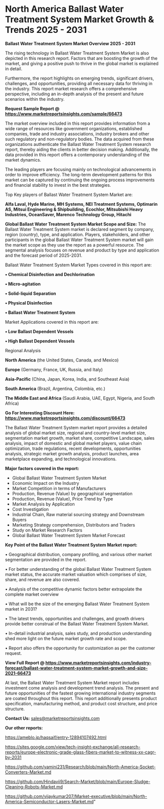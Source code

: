 # North America Ballast Water Treatment System Market Growth & Trends 2025 - 2031

<Strong> Ballast Water Treatment System Market Overview 2025 - 2031</strong>

The rising technology in Ballast Water Treatment System Market is also depicted in this research report. Factors that are boosting the growth of the market, and giving a positive push to thrive in the global market is explained in detail.

Furthermore, the report highlights on emerging trends, significant drivers, challenges, and opportunities, providing all necessary data for thriving in the industry. This report market research offers a comprehensive perspective, including an in-depth analysis of the present and future scenarios within the industry.

<strong>Request Sample Report @ <a href=https://www.marketreportsinsights.com/sample/66473>https://www.marketreportsinsights.com/sample/66473</a></strong>

The market overview included in this report provides information from a wide range of resources like government organizations, established companies, trade and industry associations, industry brokers and other such regulatory and non-regulatory bodies. The data acquired from these organizations authenticate the Ballast Water Treatment System research report, thereby aiding the clients in better decision making. Additionally, the data provided in this report offers a contemporary understanding of the market dynamics.

The leading players are focusing mainly on technological advancements in order to improve efficiency. The long-term development patterns for this market can be captured by continuing the ongoing process improvements and financial stability to invest in the best strategies.

Top Key players of Ballast Water Treatment System Market are:

<strong>Alfa Laval, Hyde Marine, MH Systems, NEI Treatment Systems, Optimarin AS, Mitsui Engineering & Shipbuilding, Ecochlor, Mitsubishi Heavy Industries, OceanSaver, Marenco Technology Group, Hitachi</strong>

<strong><b>Global Ballast Water Treatment System Market Scope and Size:</b></strong>
The Ballast Water Treatment System market is declared segment by company, region (country), type, and application. Players, stakeholders, and other participants in the global Ballast Water Treatment System market will gain the market scope as they use the report as a powerful resource. The segmental analysis focuses on revenue and product by type and application and the forecast period of 2025-2031.

Ballast Water Treatment System Market Types covered in this report are:

<strong>• Chemical Disinfection and Dechlorination

• Micro-agitation

• Solid-liquid Separation

• Physical Disinfection

• Ballast Water Treatment System</strong>

Market Applications covered in this report are:

<strong>• Low Ballast Dependent Vessels

• High Ballast Dependent Vessels</strong> 

Regional Analysis

<strong>North America</strong> (the United States, Canada, and Mexico)

<strong>Europe</strong> (Germany, France, UK, Russia, and Italy)

<strong>Asia-Pacific</strong> (China, Japan, Korea, India, and Southeast Asia)

<strong>South America</strong> (Brazil, Argentina, Colombia, etc.)

<strong>The Middle East and Africa</strong> (Saudi Arabia, UAE, Egypt, Nigeria, and South Africa)

<strong>Go For Interesting Discount Here: <a href=https://www.marketreportsinsights.com/discount/66473>https://www.marketreportsinsights.com/discount/66473</a></strong>

The Ballast Water Treatment System market report provides a detailed analysis of global market size, regional and country-level market size, segmentation market growth, market share, competitive Landscape, sales analysis, impact of domestic and global market players, value chain optimization, trade regulations, recent developments, opportunities analysis, strategic market growth analysis, product launches, area marketplace expanding, and technological innovations.

<strong><b>Major factors covered in the report:</b></strong>
<ul>
  <li>Global Ballast Water Treatment System Market </li>
  <li>Economic Impact on the Industry</li>
  <li>Market Competition in terms of Manufacturers</li>
  <li>Production, Revenue (Value) by geographical segmentation</li>
  <li>Production, Revenue (Value), Price Trend by Type</li>
  <li>Market Analysis by Application</li>
  <li>Cost Investigation</li>
  <li>Industrial Chain, Raw material sourcing strategy and Downstream Buyers</li>
  <li>Marketing Strategy comprehension, Distributors and Traders</li>
  <li>Study on Market Research Factors</li>
  <li>Global Ballast Water Treatment System Market Forecast</li>
</ul>

<strong><b>Key Point of the Ballast Water Treatment System Market report:</b></strong>

• Geographical distribution, company profiling, and various other market segmentation are provided in the report.

• For better understanding of the global Ballast Water Treatment System market status, the accurate market valuation which comprises of size, share, and revenue are also covered.

• Analysis of the competitive dynamic factors better extrapolate the complete market overview

• What will be the size of the emerging Ballast Water Treatment System market in 2031?

• The latest trends, opportunities and challenges, and growth drivers provide better construal of the Ballast Water Treatment System Market.

• In-detail industrial analysis, sales study, and production understanding shed more light on the future market growth rate and scope.

• Report also offers the opportunity for customization as per the customer request.

<strong><b>View Full Report @ <a href=https://www.marketreportsinsights.com/industry-forecast/ballast-water-treatment-system-market-growth-and-size-2021-66473>https://www.marketreportsinsights.com/industry-forecast/ballast-water-treatment-system-market-growth-and-size-2021-66473</a></b></strong>


At last, the Ballast Water Treatment System Market report includes investment come analysis and development trend analysis. The present and future opportunities of the fastest growing international industry segments are coated throughout this report. This report additionally presents product specification, manufacturing method, and product cost structure, and price structure.

<strong>Contact Us:</strong>
sales@marketreportsinsights.com

<strong>Our other reports:</strong>

<a href=https://ameblo.jp/haqsaif/entry-12894107492.html>https://ameblo.jp/haqsaif/entry-12894107492.html</a>

<a href=https://sites.google.com/view/tech-insight-exchange/all-research-reports/europe-electronic-grade-glass-fibers-market-to-witness-xx-cagr-by-2031>https://sites.google.com/view/tech-insight-exchange/all-research-reports/europe-electronic-grade-glass-fibers-market-to-witness-xx-cagr-by-2031</a>

<a href=https://github.com/yamini231/Research/blob/main/North-America-Socket-Converters-Market.md>https://github.com/yamini231/Research/blob/main/North-America-Socket-Converters-Market.md</a>

<a href=https://github.com/Hindavii9/Search-Market/blob/main/Europe-Sludge-Cleaning-Robots-Market.md>https://github.com/Hindavii9/Search-Market/blob/main/Europe-Sludge-Cleaning-Robots-Market.md</a>

<a href=https://github.com/vijaykumar207/Market-executive/blob/main/North-America-Semiconductor-Lasers-Market.md>https://github.com/vijaykumar207/Market-executive/blob/main/North-America-Semiconductor-Lasers-Market.md</a>"
